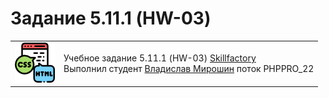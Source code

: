 # Задание 5.11.1 (HW-03)

<table>
  <tr>
    <td>
      <a href="https://www.w3.org/TR/2021/SPSD-html52-20210128/"><img src="./images/html_css.png"></img></a>
    </td>
    <td>
      Учебное задание 5.11.1 (HW-03) <a href="https://skillfactory.ru/">Skillfactory</a><br> 
      Выполнил студент <a href="https://github.com/Vlad-Miroshin">Владислав Мирошин</a> поток PHPPRO_22 
    </td>
  </tr>
</table>
